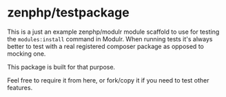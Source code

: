 # zenphp/testpackage

This is a just an example zenphp/modulr module scaffold to use for testing the `modules:install` command in Modulr. When running tests it's always better to test with a real registered composer package as opposed to mocking one.

This package is built for that purpose.

Feel free to require it from here, or fork/copy it if you need to test other features.
